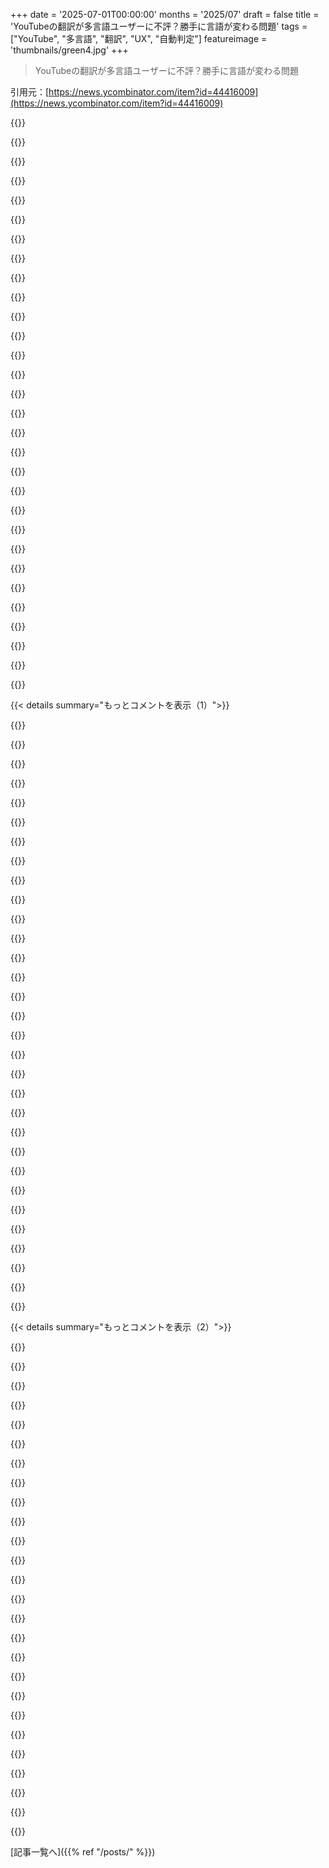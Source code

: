 +++
date = '2025-07-01T00:00:00'
months = '2025/07'
draft = false
title = 'YouTubeの翻訳が多言語ユーザーに不評？勝手に言語が変わる問題'
tags = ["YouTube", "多言語", "翻訳", "UX", "自動判定"]
featureimage = 'thumbnails/green4.jpg'
+++

> YouTubeの翻訳が多言語ユーザーに不評？勝手に言語が変わる問題

引用元：[https://news.ycombinator.com/item?id=44416009](https://news.ycombinator.com/item?id=44416009)




{{<matomeQuote body="YouTubeは多言語ユーザーにほんと不親切だよね。翻訳機能を見せびらかしたいか、多言語ユーザー向けに勝手に言語変えたいのか？それとも、単にどこかのプロダクトマネージャーが「これやったんで昇進よろしく」みたいなバカな理由？<br>でも、多言語使うユーザーがたくさんいるって誰か sane な人なら分かるはずなのに、なんでGoogleは彼らを「助ける」とか「推測する」必要があるんだか。" userName="rdtsc" createdAt="2025/07/01 04:11:13" color="#38d3d3">}}




{{<matomeQuote body="i18n とか l10n って、ちゃんとしてる会社をマジで見ないんだよね。開発者はすぐ決めつける。<br>「IPが国Xから来てるなら、コンテンツは言語Xに違いない」。違うよ、観光客もいれば、別の言語使う長期滞在者も、母国語じゃない言語を学びたい人もいるんだよ。<br>「ブラウザの Accept-Language が X,Y なら、全部Xで提供しなきゃ」。違うよ、検索結果は主にXがいいけど、Yのこと検索したらYで見たいし、Zの国のバンドのこと調べたらXで見たいんだよ。<br>香港人（zh_hk + en_gb）でシンガポール（zh_cn + en?）に住んでてJPOP追っかけてる俺は、毎日ブラウザと戦ってる。Webアプリも含め、全てのアプリが「UI言語は英語、コンテンツ言語はオリジナルに合わせる」みたいに選ばせてくれたらいいのに。" userName="phantomathkg" createdAt="2025/07/01 05:18:53" color="#38d3d3">}}




{{<matomeQuote body="俺もネイティブ言語のアプリでこの問題に悩んでるんだ。スマホはen, noって設定してる。質の悪い自動翻訳より英語の方がマシだからね。でもノルウェー語のアプリをダウンロードすると、手入れされてない質の悪い英語訳を使おうとするんだ。こういう時はもちろんネイティブ言語で見たいのに。<br>勝てないね。" userName="matsemann" createdAt="2025/07/01 08:14:27" color="">}}




{{<matomeQuote body="平均的なユーザーは多言語じゃない。ターゲットは平均的なユーザー。それで終わりだよ。" userName="anal_reactor" createdAt="2025/07/01 08:15:33" color="">}}




{{<matomeQuote body="多言語ユーザーや旅行者の数を過大評価してると思うよ。<br>人口4000万人の国に年間1000万人の観光客が来るとして、ある週にいるのは20万人くらいかも。そこに駐在員が100万人いたとしても、「IPが国Xなら言語X」ってやり方は、3500万人の人にとってはかなり良いヒューリスティックなんだ。<br>まあ、俺もそのやり方にはイラつくけど、その国でその言語しか使わない人の方がはるかに多いってのは理解できる。駐在員とか旅行者のために最適化するのは、例外であって標準じゃないからバカげてるよ。" userName="ozim" createdAt="2025/07/01 08:06:27" color="">}}




{{<matomeQuote body="それってアカウント設定で選んだ主要言語を使ってるだけじゃないの？シークレットモードなら、地域に基づいて言語を推測されてうざいけど。" userName="saretup" createdAt="2025/07/01 05:40:53" color="">}}




{{<matomeQuote body="そうそう？FacebookがこのUXではリードしてるのに驚いたよ。彼らはUI言語（単数）と、翻訳がいらない言語（複数）を明確に分けてるんだよね。" userName="hnthrowaway_423" createdAt="2025/07/01 04:42:26" color="#ff5c5c">}}




{{<matomeQuote body="そんな決めつけする必要ないじゃん。YouTubeアカウントってGoogleアカウントなんだし、Googleはもう複数の言語を設定できる機能があるんだからさ。" userName="littlecranky67" createdAt="2025/07/01 06:37:45" color="">}}




{{<matomeQuote body="俺は年に4週間旅行するよ。出張除いてね。これで時間の7.6%だ。まあ、俺は国際的な旅行が多い方だけど、珍しいことじゃないし、君の試算の100倍だ。<br>もちろん、家にいても多言語だよ。多言語話せる人がどれだけいるか知ってる？ヨーロッパ人の約半分が2つ以上の言語を話す。それは何億人ものYouTubeユーザーだよ。アメリカでも22%で7600万人。これGoogleのGeminiが出した数字だし（ちょっと手抜きだけどね）。EU諸国はアイルランド以外は第二言語教育を義務付けてるんだ（27ヶ国中23ヶ国は少なくとも2つ以上の外国語）。駐在員とか観光客、長期滞在者、二世じゃなくても多言語なんだよ。<br>多言語ユーザーからの意見を聞かないって、Googleの悪いやり方なだけじゃなく、知ってるはずの人たちをどうやって無視してるのか、ある意味すごい。" userName="bux93" createdAt="2025/07/01 08:29:32" color="#785bff">}}




{{<matomeQuote body="iOSだと、これ（システムの）Settings.appからアプリごとに制御できるよ。" userName="klausa" createdAt="2025/07/01 08:38:07" color="">}}




{{<matomeQuote body="国際的なビデオ配信って、結構ややこしい法律とかビジネスの問題があるんだよね。地域によって違うバージョンがあったりすると競合しちゃうし。DVDのリージョンコードとかもその一つだよ。YouTubeがそうかは知らないけどね。" userName="pyuser583" createdAt="2025/07/01 05:02:33" color="">}}




{{<matomeQuote body="マジで簡単にできるはずなんだよ！気の利いたデフォルト設定にしてさ、ユーザーが変えられるようにして、設定はそのままにしとけって。俺も同じ問題抱えてて、英語設定のiPhoneでAppleのドイツ語の地名発音聞くときマジで笑えるんだよね。" userName="janfoeh" createdAt="2025/07/01 08:35:02" color="#ff5733">}}




{{<matomeQuote body="多言語ユーザーって統計的に見ると少数派で、変な翻訳見るとすぐ離脱すると思われてるから、YouTubeは気にしてないんじゃないかな。コンテンツを最後まで見てくれないってこと。" userName="ozim" createdAt="2025/07/01 08:00:38" color="">}}




{{<matomeQuote body="新しい言語勉強してんだけど、言語学習動画が全部母国語に翻訳されちゃってマジで役に立たないんだよ。音声トラック戻さないとダメ。説明とかタイトルも直せないし、クリエイターも知らないで勝手にやられてるみたい。<br>今日見たYouTubeショート動画、英語じゃなかったのにYouTubeが勝手に英語吹き替えしてて、「ひどいAI音声だな」ってコメントにクリエイターが「いや、俺の声だよ」って返信してたわ。" userName="snailmailman" createdAt="2025/07/01 08:29:53" color="#785bff">}}




{{<matomeQuote body="幸いYouTubeではほとんど英語コンテンツしか見ないから、全部英語設定にしてるけどね。でもマジでこれってバカげてる仕様だよ。" userName="Sander_Marechal" createdAt="2025/07/01 07:31:44" color="">}}




{{<matomeQuote body="多言語ユーザーが少数派だって？それは国とか地域によると思うけど。<br>てかYouTubeで字幕オフにできるじゃん？みんなできないの？" userName="bryanrasmussen" createdAt="2025/07/01 08:04:58" color="">}}




{{<matomeQuote body="いや、場所に基づいてる感じだね俺の経験だと。あとさ、コンテンツで見たい言語とYouTubeのUI言語は明確に区別すべきでしょ。一緒にしちゃダメ。YouTubeチーム、多言語ユーザーの経験ないんじゃないの？って思っちゃう。いや、もしそうだったらびっくりだけどさ。" userName="dgellow" createdAt="2025/07/01 08:24:17" color="#45d325">}}




{{<matomeQuote body="Googleマップだとマジでこれが役に立つんだよ。普段は英語がいいけど、Googleマップだけは日本語にして地元民の意見を見たいんだ。観光客の「ラーメン全部最高！」みたいな意見じゃなくてさ。言語設定で分けるオプションがないの、マジで意外。<br>言語はさておき、観光客と住んでる人って全然違うから、レビューもそれを反映すべきだよね。" userName="xdfgh1112" createdAt="2025/07/01 10:03:44" color="">}}




{{<matomeQuote body="Googleって全体的にブラウザの言語設定を無視するんだよね．英語圏外のIPからだと、URLに?hl=enつけないと英語にならないし．" userName="weberer" createdAt="2025/07/01 10:08:59" color="">}}




{{<matomeQuote body="＞平均的なユーザーは多言語じゃない<br>って言うけどさ、私の知ってる限り、ヨーロッパのネット使う人なら、バイリンガルですらないって方がよっぽど例外だよ．アジアやアフリカもそうだと思うし、南米だけちょっと違うかもね．" userName="DoingIsLearning" createdAt="2025/07/01 08:36:45" color="">}}




{{<matomeQuote body="もう自動音声吹き替えとか、動画タイトルの自動翻訳とかやってるんだよね．" userName="ozim" createdAt="2025/07/01 08:44:44" color="">}}




{{<matomeQuote body="Windowsも最近ひどくなったよね、「アプリ」のせいでさ．<br>ノルウェー語キーボード？ じゃあ表示もノルウェー語ね．USキーボード？ じゃあ日付形式もUSね．昔からあった設定は無視してるし．" userName="magicalhippo" createdAt="2025/07/01 09:07:09" color="">}}




{{<matomeQuote body="アプリはさ、サポートしてる言語の優先リストを持つべきなんだよ．ユーザー設定のリストと照らし合わせて、最初に見つかったやつを選ぶの．もしアプリが複数の言語を同等にサポートしてるなら、ユーザー設定で一番上のを選ぶ、ってのが理想だね．" userName="matsemann" createdAt="2025/07/01 08:39:07" color="#ff33a1">}}




{{<matomeQuote body="いまだにタイトルの自動翻訳されるし、数週間前からは動画も自動で吹き替えされ始めたんだよ．" userName="dgellow" createdAt="2025/07/01 08:21:38" color="">}}




{{<matomeQuote body="言語設定は全部en_USにして、YouTubeの国設定もちゃんとやってるのに、検索結果で現地の言語の自動翻訳タイトルが出てくるんだよね．関連性のない結果ばっかりで、検索が使い物にならないよ．Google検索でも最近よく見るようになったな、特にニュースとか．" userName="palmfacehn" createdAt="2025/07/01 08:00:46" color="#785bff">}}




{{<matomeQuote body="デンマークの人間だけど、君の苦痛わかるよ．MS Windowsのデンマーク語翻訳はいつもひどいんだ．専門用語の翻訳が難しいのもあるし、MSが怠慢で無能だからね．Win2000の頃は「Windows」って製品名が「vinduer」（窓）になってたこともあったよ．ほら、25年くらい前のスクショ見つけたから見て→ https://0x0.st/80r5.png<br>それよりひどいのが、言語設定について馬鹿な仮定をするソフトだね．グラフィックドライバーとかが「ambient occlusion」とか「subsurface scattering」とか翻訳すると、マジで意味不明な言葉になるんだ．Win10の地域設定は最悪で、キーボードとか日付形式だけデンマーク語にして、表示言語を英語（英国王室英語ね、よろしく）にするのがほぼ無理．Linuxには”en_DK.UTF-8”っていうロケールがあって、一発で思い通りになるから感謝してるよ．" userName="encom" createdAt="2025/07/01 10:16:06" color="#ff5c5c">}}




{{<matomeQuote body="え、私そんな経験ないんだけど．どうやったら見れるかリンクある？<br>（追記）デンマークにいるけど、よく見る3つの言語（Danish、English、Italian）で自動翻訳に気づかないな．<br>（再追記）でも、もしかしたら気づいてないだけか、彼らが見るような動画を見てないのかも．どっちにしても見てみたいんだけどね．" userName="bryanrasmussen" createdAt="2025/07/01 09:37:53" color="">}}




{{<matomeQuote body="Accept-Languageヘッダーを使えば十分じゃん。ユーザーが理解できる言語を優先順位付けてリストにするんだから。一番上をインターフェースに使って、リストにある言語は翻訳しない。リストにない言語は好きにすればいい。IPで勝手に言語決めちゃうサイトとか超ムカつくわ。" userName="avereveard" createdAt="2025/07/01 07:38:41" color="#ff5c5c">}}




{{<matomeQuote body="オートダビングまじ最悪。Googleが今まで実装した機能で一番ダメかも。提供するのはいいけど、せめて言語ごとにオフにさせてほしい。理解できない言語は、デフォルトのダビング言語を選ばせてよ。だって、フランス語から英語の自動翻訳は、フランス語からドイツ語やスペイン語より絶対マシだろうし。使ってる声も10年前みたいだし。" userName="qwertox" createdAt="2025/07/01 09:26:20" color="">}}




{{<matomeQuote body="あれマジやばい。何が起きてるか理解するのに時間かかったわ。なんか変なスパム動画かと思ったし。Redditも似たようなことしてんじゃん。投稿が自動翻訳されて、Google検索で母国語で表示されるの超うざいんだけど。その言語で検索してる時って、英語のサイトとか絶対見たくないのに。" userName="rightbyte" createdAt="2025/07/01 09:52:36" color="">}}




{{< details summary="もっとコメントを表示（1）">}}

{{<matomeQuote body="俺オランダ住みでドイツ語も話せるけど、オランダ語はそんな得意じゃないんだわ。Redditの賢い連中のおかげで、/r/deとかドイツ語のサブレで見つけた投稿が、母国語からもっと苦手なオランダ語に翻訳されちゃっててマジ困る！" userName="saubeidl" createdAt="2025/07/01 10:09:29" color="">}}




{{<matomeQuote body="新しいグラボのレビューをRedditで探してたら、「du」じゃなくて「sie」を使ってるの見てこの”機能”に気づいた。「AIを無理やり押し付ける」のムカつくだけでなく、失礼だよな。ウェブがどんどんクソになっていくのが悲しい。”古き良き時代”のこと考えると懐かしい気持ちになるわ。" userName="spinlock_" createdAt="2025/07/01 11:24:08" color="">}}




{{<matomeQuote body="old.reddit.com使えば、翻訳されずに済むぜ。" userName="Akronymus" createdAt="2025/07/01 11:00:32" color="#785bff">}}




{{<matomeQuote body="Google検索だとダメなんだよな。翻訳されたタイトルとか説明が出ちゃうし。" userName="sunaookami" createdAt="2025/07/01 11:36:58" color="">}}




{{<matomeQuote body="Redditはもっとヤバいかも。投稿が翻訳されてるって、すべてのコメント投稿者が気づいてないんだよ。だから、みんな母国語でコメントしちゃって、現代版”バベルの塔”みたいになってる。" userName="josefx" createdAt="2025/07/01 11:21:01" color="#45d325">}}




{{<matomeQuote body="＞ 投稿が翻訳されてることにすべてのコメント投稿者が気づいてない<br>それって分かりやすくどこかに書いてあんの？彼女と俺で同じRedditスレッド見たんだけど、一方は英語、もう一方は中国語だったんだよ。彼女は自分が翻訳されたの見てるって知らなかった。でもさ、翻訳された言語で誰かがコメントしたら、翻訳じゃなくて元の言語でコメントが追加されると思ってたんだけど違うの？" userName="gs17" createdAt="2025/07/01 15:45:43" color="">}}




{{<matomeQuote body="何をもって分かりやすいとするかによるけどね。URLに`tl`っていうパラメータがあって、それを削除すればオリジナルを見れるよ。" userName="passwd" createdAt="2025/07/02 12:47:25" color="#ff5c5c">}}




{{<matomeQuote body="自動翻訳で勝手に言語が変わるのって、なんかダークパターンで騙されてるみたいだね。何が起きてるか気づくのに時間かかったよ。最初は特定の言語のチャンネルかと思ったけど、変な言葉の投稿が多すぎたんだ。偽の文化を見せられて、隠そうとしてるみたいで嫌だ。" userName="rightbyte" createdAt="2025/07/01 11:40:16" color="#ff5733">}}




{{<matomeQuote body="Redditの翻訳、信じられないくらいひどいよね。オリジナルのEnglishの投稿より全然読みづらいんだ。まるで単語ごとにバラバラに翻訳されてるみたいだよ。" userName="_bent" createdAt="2025/07/01 10:04:31" color="">}}




{{<matomeQuote body="問題は翻訳の質じゃなくてさ、翻訳されたサイトを本物の議論に見せかけようとする、あの姑息なやり方なんだよね。" userName="hengheng" createdAt="2025/07/01 10:23:50" color="#ff5733">}}




{{<matomeQuote body="本当それ。GoogleでEnglish以外の自分の言語で検索する時、その国に関係する結果が出てくるのを期待するのに、自動翻訳されたReddit投稿が出てきて“偽物”の言語になってるのがマジでうざいんだ。クリックしたら地元の情報かと思いきや、いつもUS特有のマーケットとか状況の話で、全然役に立たないんだよね。" userName="edwcross" createdAt="2025/07/01 10:41:58" color="#ff5c5c">}}




{{<matomeQuote body="なんか、SEOスパムのために記事を自動翻訳するWP pluginsとかを見て、あれは良いアイデアだと思ったんじゃない？って感じだよね。" userName="AlienRobot" createdAt="2025/07/01 11:00:27" color="">}}




{{<matomeQuote body="初めて自動吹き替えの動画を見たとき、数秒で友達に「消せ、消してくれ！」ってマジで叫んでたよ。すごく不自然で作りが雑で、マジでゾッとするし耳が痛くなったんだ。" userName="shmeeed" createdAt="2025/07/01 10:10:26" color="">}}




{{<matomeQuote body="友達は、17カ国語に翻訳された動画をAI生成だと思ったらしいんだけど、その声は自然で、動画のペースにも合ってたし、感情や衝動もあったんだ。お金を払って作られたものだったんだね。YouTubeの自動翻訳は全然違うよ。硬くてぎこちないロボット声で、文脈も全くないんだ。まだリリースできるレベルじゃないし、これを使うクリエイターにも失礼だよ。だって彼らのビジョンが正しく伝わらないんだから。" userName="xdfgh1112" createdAt="2025/07/01 10:02:15" color="#ff5c5c">}}




{{<matomeQuote body="最低限、Accept-Languages HTTP headerを正しく実装すべきだね。単にその中から適当に選ぶんじゃなくてさ。それすら面倒くさがってるみたいだよ。" userName="Seb-C" createdAt="2025/07/01 10:49:28" color="#ff33a1">}}




{{<matomeQuote body="せめて特定の言語だけ無効にさせてほしいね。<br>最低限、国境から5kmしか離れてないのにドイツに飛ばすようなアホな仕組みじゃなくて、https://developer.mozilla.org/en-US/docs/Web/HTTP/Reference/......を使ってほしいな。 フランスのISPのIPだし、5年間この場所でずっと使ってるんだから、geoipじゃないはずだよ。（まあ、どっちにしてもひどいけどね）" userName="lloeki" createdAt="2025/07/01 10:03:40" color="#38d3d3">}}




{{<matomeQuote body="Googleは、私がSwedish以外の言語もたくさん話すって気づくのに十分な時間はあったはずなのに。自動翻訳された字幕。翻訳された動画タイトル。Redditの投稿。全部嫌い。マジで嫌い嫌い嫌いなんだ。" userName="bjoli" createdAt="2025/07/01 13:03:02" color="#ff33a1">}}




{{<matomeQuote body="ベルギー／オランダ語圏だけど、吹き替えはマジ最悪。字幕で読む方が断然いいよ。" userName="DaanDL" createdAt="2025/07/01 12:37:08" color="">}}




{{<matomeQuote body="プレミアム会員でも自動吹き替えオフにできないのって異常でしょ？全員にオプトインにするか設定でオフにできるようにすべきだよ。ドイツ語圏でも母語は別だしUIは英語なのに、イギリス人の動画がドイツ語になるなんて最悪。Googleなのに信じられないくらいバカな設計だよね。" userName="lajosbacs" createdAt="2025/07/01 06:28:49" color="#ff33a1">}}




{{<matomeQuote body="YouTubeがユーザーの言語や文化の好みを無視するの、マジ意味不明。他の分野では配慮するのにね。ユーザーはちゃんと設定してるのに、位置情報で勝手に決められるのはありえない。最近は長い動画はダウンロードしてるよ。YouTubeで動画探すのなんて、もう無理だね。" userName="palmfacehn" createdAt="2025/07/01 08:16:46" color="#ff5733">}}




{{<matomeQuote body="追記だけど、スイスの人は独特のスイスドイツ語を話すのに、標準ドイツ語に吹き替えられるんだって。例えるなら、リスボンの人がスペイン語に吹き替えられるくらい変な話だよ。" userName="lajosbacs" createdAt="2025/07/01 07:34:32" color="">}}




{{<matomeQuote body="スイスドイツ語を話す人は、学校で標準ドイツ語も強制されてるんだ。書き言葉のルールもほぼないし。YouTubeがスイスドイツ語に翻訳しないのは、むしろ問題ないし、自分たちのものって感じで嬉しいよ。でも、Googleには「German (Switzerland)」を選んだら、’ß’に勝手に直さないでほしいな。" userName="nic547" createdAt="2025/07/01 08:31:33" color="">}}




{{<matomeQuote body="でもさ、完璧な標準ドイツ語で話しかけられても英語で返すスイス人も結構いるんだよね。そういう人たちを自動翻訳で納得させるのは、正直無理ゲーだよ。" userName="lajosbacs" createdAt="2025/07/01 09:17:20" color="">}}




{{<matomeQuote body="もっと外国語の英語に切り替えるのってちょっと変じゃない？ドイツ語よりも英語を気にする経験が多いかな。スイスドイツ語だけ話す人もいると思うし。標準ドイツ語話者と話すときにどっちを使うか悩むのはあるね。あなたの背景は？英語に切り替えるのは観光客とかドイツ語話せない人って感じだけど。私は標準ドイツ語を半外国語みたいに思ってるよ。" userName="nic547" createdAt="2025/07/01 12:06:36" color="">}}




{{<matomeQuote body="オーストリア人だけど、ドイツ人（バイエルン除く）の話し方、マジでイライラするし聞きたくないんだよね。オーストリアの言語の雰囲気をぶち壊されるくらいなら、英語で話してくれた方がマシだよ。" userName="saubeidl" createdAt="2025/07/02 08:14:14" color="">}}




{{<matomeQuote body="YouTubeをその点だけで責めるのは違うかもしれないね。スイスドイツ語はちゃんとした言語として認められてないし、地域によってもバラバラなんだ。それに、スイスは公用語が4つもあるから、もっと複雑なんだよ。" userName="dgellow" createdAt="2025/07/01 08:30:23" color="">}}




{{<matomeQuote body="スイスドイツ語を区別できないこと自体が問題なわけじゃないんだ。むしろ、ユーザーがどの言語で見たいかってことに対して、YouTubeが余計な口出しをやめるべきだってことの、分かりやすい例なんだよ。" userName="Mordisquitos" createdAt="2025/07/01 11:23:05" color="">}}




{{<matomeQuote body="母国語はGermanだけど、Englishのコンテンツは元の言語で見たいんだ。YouTubeの翻訳タイトルって、半分はまともなGermanじゃないし、そのまた半分はEnglishのイディオムを直訳しすぎて全然意味不明なんだよね。" userName="atoav" createdAt="2025/07/01 06:33:00" color="#38d3d3">}}




{{<matomeQuote body="Portugueseでも同じだよ。ここ数ヶ月、Brazilianの動画を見るたびに、めちゃくちゃな“翻訳”されたEnglishタイトルから見るかどうか推測ゲームしてる。AndroidのFirefoxで見てるから、動画を開いてからDesktop modeにしないと元のpt-BR音声に変えられないんだ。YouTube mobileにはそんなオプションがない。めんどくさくて見るのやめた動画がいくつあるか分からないよ。YouTubeチーム、すごいね。誰も求めてないひどい機能のために、自分の指標を台無しにしてるんだから。" userName="kikokikokiko" createdAt="2025/07/01 07:03:02" color="#ff33a1">}}




{{<matomeQuote body="俺も同じ意見だよ。さらにひどいのは、母国語でしか見れない動画をYouTubeが勝手にEnglishに翻訳し始めて、元の言語のaudioを有効にする方法がないことだ。" userName="mnmalst" createdAt="2025/07/01 11:06:31" color="">}}

{{</details>}}




{{< details summary="もっとコメントを表示（2）">}}

{{<matomeQuote body="俺は逆の経験をしたよ。普段はUS/Englishのコンテンツを見てて、Germanチャンネルは1つか2つだけ。ある時Germanチャンネルの新しい動画が出たんだけど、GermanじゃなくてEnglishだったんだ。最初は間違いかEnglish市場向けかと思った。別のGoogleアカウントでログインしたら、YouTubeが予告なしに動画をEnglishに自動翻訳してたことに気づいたんだ。本当にうざくて気が散る機能だよ。" userName="addandsubtract" createdAt="2025/07/01 08:53:06" color="#785bff">}}




{{<matomeQuote body="もっとひどい話聞きたい？週に何回か、動画がEnglishで始まって、数秒後にひどいロボット声のFrench自動dubに切り替わるんだ。たとえdubbingが魔法みたいに完璧になったとしても—AIならできるだろうけど、冗談とかが出た瞬間に破綻するだろうね—、設定で有効/無効を切り替えられるようにしたいんだよ。おかしいだろ？" userName="aredox" createdAt="2025/07/01 08:22:20" color="#38d3d3">}}




{{<matomeQuote body="そう！本当に一貫性がないんだよ。これでやっとまともになってこの“feature”なくなったかと思うと、またrandomlyに出てくるんだ。" userName="lajosbacs" createdAt="2025/07/01 09:20:37" color="">}}




{{<matomeQuote body="覚えておけ、これはYouTubeだ。（web browserで）うざい動画プレビューをオフにするまともな設定を作ろうとしない。代わりにlocally-storedな設定があって、俺の場合しょっちゅう元に戻る。複数のdeviceでログインとか、色々なnetwork間移動とか、browser security settingとか、Google accountsがいくつかあるせいか、その組み合わせか。毎週設定し直してるんだ（時には2つ3つで）。これPremium accountなのにだぞ。世界一優秀なsoftware engineersたちがこれを直す気がないなら、何を期待できるんだ？十分なmonopolyが残ってるから、creatorsをplatformに留めつつさらにencrapifyできるんだ。そうでなければ、とっくに死んでただろうね。" userName="stephen_g" createdAt="2025/07/01 12:42:58" color="#ff5c5c">}}




{{<matomeQuote body="YouTubeのlanguage detectionは本当にbadだよ。全部設定はFrench、フランスにいるのに、Frenchの人の動画を見に行くとYouTubeがEnglishのaudio trackを出すんだ。Hello YouTube？って感じ。TVで見てるときによく起こる。なぜかIndonesian subtitlesが出てくることもあるんだ。" userName="fossilwater" createdAt="2025/07/01 08:27:59" color="#ff5c5c">}}




{{<matomeQuote body="＞他の評判の良い会社でこれほどcomparably stupidな似たようなUX decisionはない。<br>残念ながらあるんだ。10年くらい前、eBayでDoctor Who DVDsを買ってたのを覚えてる。’The Time Meddler’が’Der Zeiteinmischer’みたいなおかしなtranslationになってたんだ。これはebayのcommunity threadでuserがsimilar frustrationsをexpressしてるスレッドだよ。https://community.ebay.com/t5/Buying/How-do-I-disable-Automa..." userName="user923851" createdAt="2025/07/01 11:05:35" color="">}}




{{<matomeQuote body="＞他の評判の良い会社でこれほどcomparably stupidな似たようなUX decisionはない。<br>Let me introduce you to reddit." userName="Narishma" createdAt="2025/07/01 15:11:14" color="">}}




{{<matomeQuote body="Youtubeの翻訳マジでクソ機能。ドイツ語と英語で見てて設定は英語なのに、ドイツ語タイトルが勝手に翻訳されてめちゃくちゃ。名前とか英語の表現まで訳されてゴミ。Googleアカウントは多言語対応してるのに意味不明すぎ。" userName="littlecranky67" createdAt="2025/07/01 06:36:26" color="#ff5c5c">}}




{{<matomeQuote body="ほんとそれ。翻訳がマシなら許せるけど、大抵はイタリア語とかフランス語の単語の羅列。自動音声翻訳は”機械的イタリア語脳溶けジェネレーター”って名前に変えればいいレベル。テストしてないで出したとしか思えないね。" userName="easyThrowaway" createdAt="2025/07/01 07:42:44" color="#ff5733">}}




{{<matomeQuote body="Redditの翻訳もやばい。自国の税法調べてて初めて知った。US中心のsubredditなのに勝手に自分の言語に自動翻訳されてた。USの法律に関する内容を翻訳するとか意味わからん！" userName="hn8726" createdAt="2025/07/01 07:57:46" color="#ff5c5c">}}




{{<matomeQuote body="USに住んでて英語話せない人もいるし、税金に詳しくない人もいるでしょ。自分も住んでる国の言葉が十分に話せない（税法を理解できるほどには）。だから、もし翻訳だって明確に分かれば、そういう内容は役に立つかもね。" userName="klausa" createdAt="2025/07/01 08:42:13" color="">}}




{{<matomeQuote body="YouTubeさん、ブラウザ拡張機能がないとまともに使えない数少ないサイトリスト入りおめでとうございます。しかも必要な拡張機能の数は他サイトを圧倒。無料ユーザーもPremium会員も同じ扱いだとか。代替がないのがこの地位に貢献したんでしょうね。" userName="goku12" createdAt="2025/07/01 03:28:11" color="">}}




{{<matomeQuote body="いかにもアメリカ人らしい考え方ーみんな一つの言語しか話さないと思ってて、それが自分の国の言語だと信じてるんだよね。" userName="mdavid626" createdAt="2025/07/01 07:10:20" color="">}}




{{<matomeQuote body="マジむかつくのが、ブラウザが送ってる言語設定（英語→フランス語）やサイトのプロフィール設定（英語）を無視して、IPアドレスで勝手に言語を推測すること。そんな変な推測ゲームやめてくれ！" userName="edarchis" createdAt="2025/07/01 08:58:13" color="#38d3d3">}}




{{<matomeQuote body="ここでのコメント見ると、どうすべきか（優先順位付きの言語リスト）は一致してるけど、そのリストをどこから取るか（システム？ブラウザ？プロフィール？アプリ？）で意見が分かれてるね。設定場所が分かりにくい発見性の問題もある。" userName="yoz-y" createdAt="2025/07/01 10:54:48" color="#ff5c5c">}}




{{<matomeQuote body="結局、検出された言語を変える方法と、自動吹き替えをオフにできるオプションがあればいいだけじゃない？" userName="mdavid626" createdAt="2025/07/01 19:44:48" color="">}}




{{<matomeQuote body="技術的にはこれが何で問題なのか分からないな。全てレイヤー構造じゃん。上のレイヤーは必要なら下のレイヤーを上書きできるんだよ。OS→browser→web appってね。" userName="jcgl" createdAt="2025/07/02 15:35:49" color="">}}




{{<matomeQuote body="正直、どうでもいいんだ。彼らが何を選んでも、ユーザーは適応するもんだよ。問題は彼らがそうしないことだね。" userName="1718627440" createdAt="2025/07/01 19:29:12" color="">}}




{{<matomeQuote body="うん、Sundarがインド人って知ってるよ。<br>でもGoogleが僕が使ってる大手テクノロジー企業の中で、国際化と地域化が最悪な会社の1つであることは変わらないんだ。日付形式、週の始まり、12／24h表示、自動翻訳、ローカライズされた検索結果、言語検出、全部クズで明らかにUS中心だね。彼らの（かつての）多様性のダンスも、あんまり見せるところがないよ。" userName="gherkinnn" createdAt="2025/07/01 09:15:34" color="#ff33a1">}}




{{<matomeQuote body="今YouTubeで実装されてるやり方は完全にゴミだって同意するよ。でもGoogle全体でこれが問題だとは感じてないな。僕が使ってるGoogle製品は全部ちゃんとローカライズされてるよ。" userName="Tepix" createdAt="2025/07/01 09:24:55" color="">}}




{{<matomeQuote body="YouTubeの責任者もGoogleのCEOもインド系で、インドに住んだ経験があるし、ほぼ確実に多言語話者だって知ってるよね。それにGoogleは世界中から開発者を集めてるんだから、GoogleとYouTubeの開発者の多くは多言語話者だろうね。彼らは世界がどういうものか当然知ってるのに、あえてこういう決定をしたんだよ。" userName="dagw" createdAt="2025/07/01 09:07:12" color="#ff33a1">}}




{{<matomeQuote body="僕はインド人だよ。4ヶ国語を完全に使えるし、あと2つ学んでる途中。YouTubeでこの2週間、どれだけ混乱してフラストレーションが溜まったか説明できないよ。もっと多くの言語を扱う人もいるだろうし、彼らが精神的にどうしてるか気になるね！こういう決定にどんな計画や論理があるのか理解できないよ。" userName="goku12" createdAt="2025/07/01 18:10:17" color="#38d3d3">}}




{{<matomeQuote body="あと国がIPで判断されるのも問題だね。ローミングだと全く機能しないし、プロバイダーのホームカントリーになっちゃうんだよ。" userName="xxs" createdAt="2025/07/01 07:54:02" color="">}}




{{<matomeQuote body="USAではスペイン語って結構話されてるの？" userName="bravesoul2" createdAt="2025/07/01 08:33:46" color="">}}




{{<matomeQuote body="そうだよ。USAには6000万人以上のスペイン語話者がいて、これはスペインの全人口より多いんだ。南部の多くの地域や南西部では、ほとんどのことがスペイン語でできるし、バイリンガルはどんな対人業務でもすごく有利だよ。" userName="AlchemistCamp" createdAt="2025/07/01 11:43:57" color="#ff5733">}}

{{</details>}}



[記事一覧へ]({{% ref "/posts/" %}})

